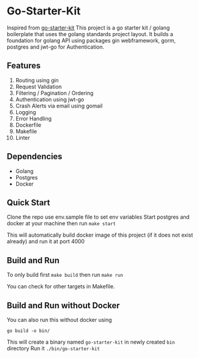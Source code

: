 # Go-Starter-Kit
Inspired from [go-starter-kit](https://gostarterkit.com/)
This project is a go starter kit / golang boilerplate that uses the golang standards project layout.
It builds a foundation for golang API using packages gin webframework, gorm, postgres and jwt-go for Authentication.

## **Features**
1. Routing using gin
2. Request Validation
3. Filtering / Pagination / Ordering
4. Authentication using jwt-go
5. Crash Alerts via email using gomail
6. Logging
7. Error Handling
8. Dockerfile
9. Makefile
10. Linter


## **Dependencies**
* Golang
* Postgres
* Docker

## **Quick Start**

Clone the repo use env.sample file to set env variables
Start postgres and docker at your machine then run
`make start`

This will automatically build docker image of this project (if it does not exist already) and run it at port 4000

## **Build and Run**

To only build first 
`make build`
then run
`make run`

You can check for other targets in Makefile.

## **Build and Run without Docker**

You can also run this without docker using

`go build -o bin/` 

This will create a binary named `go-starter-kit` in newly created `bin` directory
Run it
`./bin/go-starter-kit` 